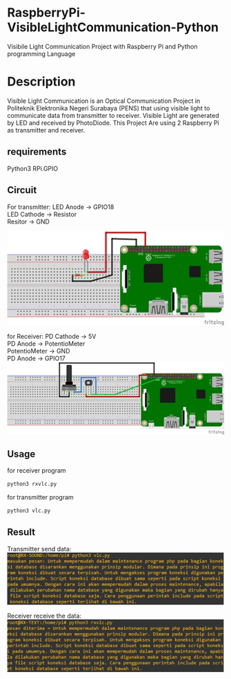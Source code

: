 # RaspberryPi-VisibleLightCommunication-Python
 Visibile Light Communication Project with Raspberry Pi and Python programming Language

# Description
 Visible Light Communication is an Optical Communication Project in Politeknik Elektronika Negeri Surabaya (PENS) that using visible light to communicate data from transmitter to receiver. Visible Light are generated by LED and received by PhotoDiode. This Project Are using 2 Raspberry Pi as transmitter and receiver. 

## requirements
Python3
RPi.GPIO


## Circuit
For transmitter:
LED Anode -> GPIO18  
LED Cathode -> Resistor  
Resitor -> GND  

![alt text](tx.png)

for Receiver:
PD Cathode -> 5V  
PD Anode -> PotentioMeter   
PotentioMeter -> GND  
PD Anode -> GPIO17  
![alt text](rx.png)

 ## Usage 
 for receiver program
```bash
python3 rxvlc.py
```
for transmitter program
```bash
python3 vlc.py
```
## Result
Transmitter send data:  
![alt text](send.PNG)

Receiver receive the data:  
![alt text](receive.PNG)